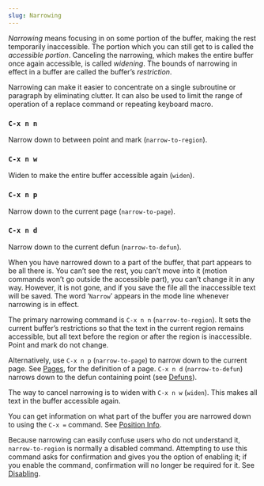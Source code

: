 ```yaml
---
slug: Narrowing
---
```


*Narrowing* means focusing in on some portion of the buffer, making the rest temporarily inaccessible. The portion which you can still get to is called the *accessible portion*. Canceling the narrowing, which makes the entire buffer once again accessible, is called *widening*. The bounds of narrowing in effect in a buffer are called the buffer’s *restriction*.

Narrowing can make it easier to concentrate on a single subroutine or paragraph by eliminating clutter. It can also be used to limit the range of operation of a replace command or repeating keyboard macro.

### `C-x n n`

Narrow down to between point and mark (`narrow-to-region`).

### `C-x n w`

Widen to make the entire buffer accessible again (`widen`).

### `C-x n p`

Narrow down to the current page (`narrow-to-page`).

### `C-x n d`

Narrow down to the current defun (`narrow-to-defun`).

When you have narrowed down to a part of the buffer, that part appears to be all there is. You can’t see the rest, you can’t move into it (motion commands won’t go outside the accessible part), you can’t change it in any way. However, it is not gone, and if you save the file all the inaccessible text will be saved. The word ‘`Narrow`’ appears in the mode line whenever narrowing is in effect.

The primary narrowing command is `C-x n n` (`narrow-to-region`). It sets the current buffer’s restrictions so that the text in the current region remains accessible, but all text before the region or after the region is inaccessible. Point and mark do not change.

Alternatively, use `C-x n p` (`narrow-to-page`) to narrow down to the current page. See [Pages](/docs/emacs/Pages), for the definition of a page. `C-x n d` (`narrow-to-defun`) narrows down to the defun containing point (see [Defuns](/docs/emacs/Defuns)).

The way to cancel narrowing is to widen with `C-x n w` (`widen`). This makes all text in the buffer accessible again.

You can get information on what part of the buffer you are narrowed down to using the `C-x =` command. See [Position Info](/docs/emacs/Position-Info).

Because narrowing can easily confuse users who do not understand it, `narrow-to-region` is normally a disabled command. Attempting to use this command asks for confirmation and gives you the option of enabling it; if you enable the command, confirmation will no longer be required for it. See [Disabling](/docs/emacs/Disabling).
